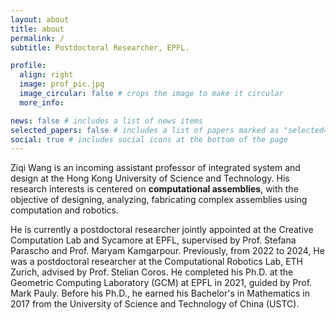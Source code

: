```yaml
---
layout: about
title: about
permalink: /
subtitle: Postdoctoral Researcher, EPFL.

profile:
  align: right
  image: prof_pic.jpg
  image_circular: false # crops the image to make it circular
  more_info:

news: false # includes a list of news items
selected_papers: false # includes a list of papers marked as "selected={true}"
social: true # includes social icons at the bottom of the page
---
```

Ziqi Wang is an incoming assistant professor of integrated system and design at the Hong Kong University of Science and Technology. His research interests is centered on **computational assemblies**, with the objective of designing, analyzing, fabricating complex assemblies using computation and robotics. 

He is currently a postdoctoral researcher jointly appointed at the Creative Computation Lab and Sycamore at EPFL, supervised by Prof. Stefana Parascho and Prof. Maryam Kamgarpour. Previously, from 2022 to 2024, He was a postdoctoral researcher at the Computational Robotics Lab, ETH Zurich, advised by Prof. Stelian Coros. He completed his Ph.D. at the Geometric Computing Laboratory (GCM) at EPFL in 2021, guided by Prof. Mark Pauly. Before his Ph.D., he earned his Bachelor's in Mathematics in 2017 from the University of Science and Technology of China (USTC).
